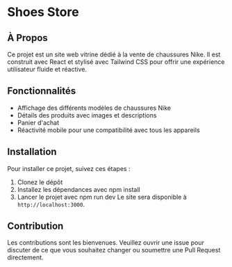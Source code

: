 # Shoes Store

## À Propos
Ce projet est un site web vitrine dédié à la vente de chaussures Nike. Il est construit avec React et stylisé avec Tailwind CSS pour offrir une expérience utilisateur fluide et réactive.

## Fonctionnalités
- Affichage des différents modèles de chaussures Nike
- Détails des produits avec images et descriptions
- Panier d'achat 
- Réactivité mobile pour une compatibilité avec tous les appareils

## Installation
Pour installer ce projet, suivez ces étapes :

1. Clonez le dépôt
2.  Installez les dépendances avec npm install
3.  Lancer le projet avec npm run dev
Le site sera disponible à `http://localhost:3000`.

## Contribution
Les contributions sont les bienvenues. Veuillez ouvrir une issue pour discuter de ce que vous souhaitez changer ou soumettre une Pull Request directement.





